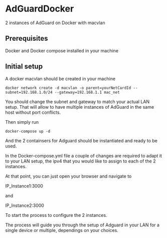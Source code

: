# AdGuardDocker
2 instances of AdGuard on Docker with macvlan

## Prerequisites
Docker and Docker compose installed in your machine

## Initial setup

A docker macvlan should be created in your machine
```
docker network create -d macvlan -o parent=yourNetCardId --subnet=192.168.1.0/24 --gateway=192.168.1.1 mac_net
```
You should change the subnet and gateway to match your actual LAN setup.
That will allow to have multiple instances of AdGuard in the same host without port conflicts.

Then simply run 
```
docker-compose up -d
```

And the 2 containsers for Adguard should be instantiated and ready to be used.

In the Docker-compose.yml file a couple of changes are required to adapt it to your LAN setup, the ipv4 that you would like to assign to each of the 2 instances.

At that point, you can just open your browser and navigate to 

IP_Instance1:3000

and 

IP_Instance2:3000

To start the process to configure the 2 instances.

The process will guide you through the setup of Adguard in your LAN for a single device or multiple, dependings on your choices.
